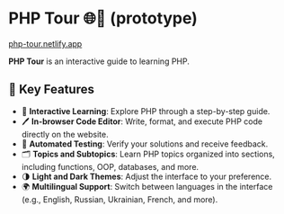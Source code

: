 # PHP Tour 🌐🐘 (prototype)

[php-tour.netlify.app](https://php-tour.netlify.app)

**PHP Tour** is an interactive guide to learning PHP.

## 📖 Key Features

- 🚀 **Interactive Learning**: Explore PHP through a step-by-step guide.
- 🖊️ **In-browser Code Editor**: Write, format, and execute PHP code directly on the website.
- 🧪 **Automated Testing**: Verify your solutions and receive feedback.
- 🗂️ **Topics and Subtopics**: Learn PHP topics organized into sections, including functions, OOP, databases, and more.
- 🌗 **Light and Dark Themes**: Adjust the interface to your preference.
- 🌍 **Multilingual Support**: Switch between languages in the interface (e.g., English, Russian, Ukrainian, French, and more).
